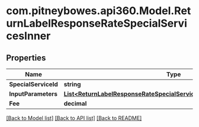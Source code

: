 # com.pitneybowes.api360.Model.ReturnLabelResponseRateSpecialServicesInner

## Properties

Name | Type | Description | Notes
------------ | ------------- | ------------- | -------------
**SpecialServiceId** | **string** | Description | [optional] 
**InputParameters** | [**List&lt;ReturnLabelResponseRateSpecialServicesInnerInputParametersInner&gt;**](ReturnLabelResponseRateSpecialServicesInnerInputParametersInner.md) |  | [optional] 
**Fee** | **decimal** | Description | [optional] 

[[Back to Model list]](../../README.md#documentation-for-models) [[Back to API list]](../../README.md#documentation-for-api-endpoints) [[Back to README]](../../README.md)

